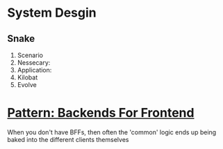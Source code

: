 # System Desgin

## Snake
1. Scenario
2. Nessecary:
3. Application:
4. Kilobat
5. Evolve


# [Pattern: Backends For Frontend](https://samnewman.io/patterns/architectural/bff/#)

When you don't have BFFs, then often the 'common' logic ends up being baked into the different clients themselves